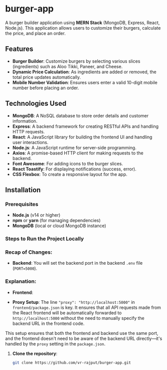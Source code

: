 # burger-app

A burger builder application using **MERN Stack** (MongoDB, Express, React, Node.js). This application allows users to customize their burgers, calculate the price, and place an order.

## Features

- **Burger Builder**: Customize burgers by selecting various slices (ingredients) such as Aloo Tikki, Paneer, and Cheese.
- **Dynamic Price Calculation**: As ingredients are added or removed, the total price updates automatically.
- **Mobile Number Validation**: Ensures users enter a valid 10-digit mobile number before placing an order.  

## Technologies Used

- **MongoDB**: A NoSQL database to store order details and customer information.
- **Express**: A backend framework for creating RESTful APIs and handling HTTP requests.
- **React**: A JavaScript library for building the frontend UI and handling user interactions.
- **Node.js**: A JavaScript runtime for server-side programming.
- **Axios**: A promise-based HTTP client for making requests to the backend.
- **Font Awesome**: For adding icons to the burger slices.
- **React Toastify**: For displaying notifications (success, error).
- **CSS Flexbox**: To create a responsive layout for the app.

## Installation

### Prerequisites

- **Node.js** (v14 or higher)
- **npm** or **yarn** (for managing dependencies)
- **MongoDB** (local or cloud MongoDB instance)

### Steps to Run the Project Locally


### Recap of Changes:

- **Backend**: You will set the backend port in the backend `.env` file (`PORT=5000`).


### Explanation:

- **Frontend**:  

- **Proxy Setup**: The line `"proxy": "http://localhost:5000"` in `frontend/package.json` is key. It ensures that all API requests made from the React frontend will be automatically forwarded to `http://localhost:5000` without the need to manually specify the backend URL in the frontend code.

This setup ensures that both the frontend and backend use the same port, and the frontend doesn't need to be aware of the backend URL directly—it's handled by the `proxy` setting in the `package.json`.


1. **Clone the repository**:

   ```bash
   git clone https://github.com/vr-rajput/burger-app.git


